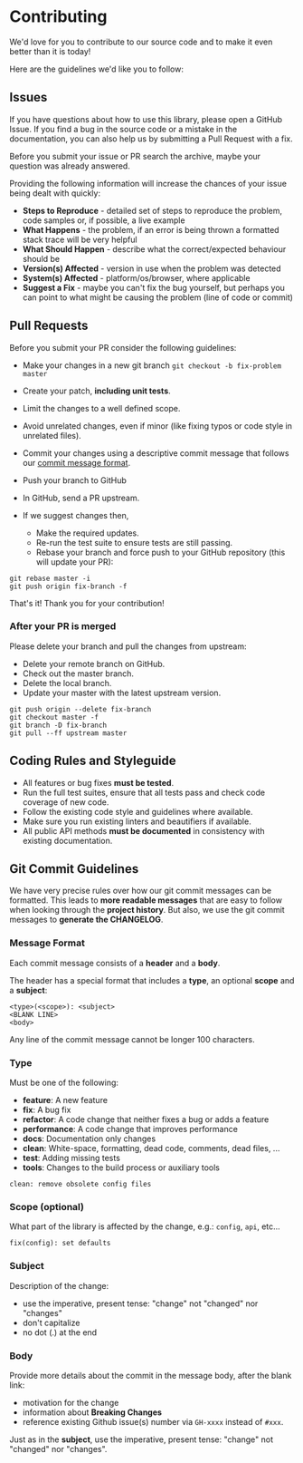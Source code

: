 # Contributing

We'd love for you to contribute to our source code and to make it even better than it is today!

Here are the guidelines we'd like you to follow:


## <a name="issues"></a> Issues

If you have questions about how to use this library, please open a GitHub Issue. If you find a bug
in the source code or a mistake in the documentation, you can also help us by submitting a Pull
Request with a fix.

Before you submit your issue or PR search the archive, maybe your question was already answered.

Providing the following information will increase the chances of your issue being dealt with quickly:

* **Steps to Reproduce** - detailed set of steps to reproduce the problem, code samples or, if possible, a live example
* **What Happens** - the problem, if an error is being thrown a formatted stack trace will be very helpful
* **What Should Happen** - describe what the correct/expected behaviour should be
* **Version(s) Affected** - version in use when the problem was detected
* **System(s) Affected** - platform/os/browser, where applicable
* **Suggest a Fix** - maybe you can't fix the bug yourself, but perhaps you can point to what might be
  causing the problem (line of code or commit)

## <a name="pulls"></a> Pull Requests

Before you submit your PR consider the following guidelines:

* Make your changes in a new git branch `git checkout -b fix-problem master`
* Create your patch, **including unit tests**.
* Limit the changes to a well defined scope.
* Avoid unrelated changes, even if minor (like fixing typos or code style in unrelated files).
* Commit your changes using a descriptive commit message that follows our [commit message format](#commit).
* Push your branch to GitHub

* In GitHub, send a PR upstream.
* If we suggest changes then,
  * Make the required updates.
  * Re-run the test suite to ensure tests are still passing.
  * Rebase your branch and force push to your GitHub repository (this will update your PR):

```shell
git rebase master -i
git push origin fix-branch -f
```

That's it! Thank you for your contribution!

### After your PR is merged

Please delete your branch and pull the changes from upstream:

* Delete your remote branch on GitHub.
* Check out the master branch.
* Delete the local branch.
* Update your master with the latest upstream version.

```shell
git push origin --delete fix-branch
git checkout master -f
git branch -D fix-branch
git pull --ff upstream master
```


## <a name="rules"></a> Coding Rules and Styleguide

* All features or bug fixes **must be tested**.
* Run the full test suites, ensure that all tests pass and check code coverage of new code.
* Follow the existing code style and guidelines where available.
* Make sure you run existing linters and beautifiers if available.
* All public API methods **must be documented** in consistency with existing documentation.


## <a name="commit"></a> Git Commit Guidelines

We have very precise rules over how our git commit messages can be formatted.  This leads to **more
readable messages** that are easy to follow when looking through the **project history**.  But also,
we use the git commit messages to **generate the CHANGELOG**.

### Message Format

Each commit message consists of a **header** and a **body**.

The header has a special format that includes a **type**, an optional **scope** and a **subject**:

```
<type>(<scope>): <subject>
<BLANK LINE>
<body>
```

Any line of the commit message cannot be longer 100 characters.

### Type

Must be one of the following:

* **feature**: A new feature
* **fix**: A bug fix
* **refactor**: A code change that neither fixes a bug or adds a feature
* **performance**: A code change that improves performance
* **docs**: Documentation only changes
* **clean**: White-space, formatting, dead code, comments, dead files, ...
* **test**: Adding missing tests
* **tools**: Changes to the build process or auxiliary tools

```
clean: remove obsolete config files
```

### Scope (optional)

What part of the library is affected by the change, e.g.: `config`, `api`, etc...

```
fix(config): set defaults
```

### Subject

Description of the change:

* use the imperative, present tense: "change" not "changed" nor "changes"
* don't capitalize
* no dot (.) at the end

### Body

Provide more details about the commit in the message body, after the blank link:

- motivation for the change
- information about **Breaking Changes**
- reference existing Github issue(s) number via `GH-xxxx` instead of `#xxx`.

Just as in the **subject**, use the imperative, present tense: "change" not "changed" nor "changes".
